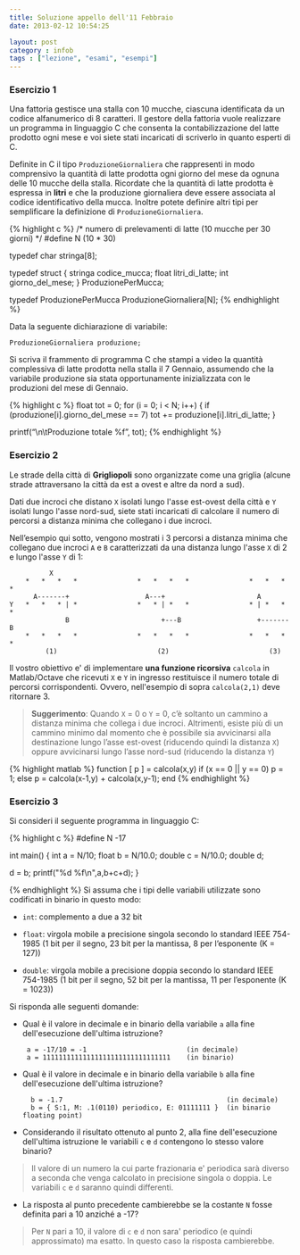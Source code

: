 ```yaml
---
title: Soluzione appello dell'11 Febbraio
date: 2013-02-12 10:54:25

layout: post
category : infob 
tags : ["lezione", "esami", "esempi"] 
---
```





### Esercizio 1

Una fattoria gestisce una stalla con 10 mucche, ciascuna identificata da un codice alfanumerico di 8 caratteri. Il gestore della fattoria vuole realizzare un programma in linguaggio C che consenta la contabilizzazione del latte prodotto ogni mese e voi siete stati incaricati di scriverlo in quanto esperti di C. 

Definite in C il tipo `ProduzioneGiornaliera` che rappresenti in modo comprensivo la quantità di latte prodotta ogni giorno del mese da ognuna delle 10 mucche della stalla. Ricordate che la quantità di latte prodotta è espressa in **litri** e che la produzione giornaliera deve essere associata al codice identificativo della mucca. Inoltre potete definire altri tipi per semplificare la definizione di `ProduzioneGiornaliera`.

{% highlight c %}
/* numero di prelevamenti di latte (10 mucche per 30 giorni) */
#define N (10 * 30) 

typedef char stringa[8];

typedef struct { 
    stringa codice_mucca; 
    float   litri_di_latte; 
    int     giorno_del_mese;
} ProduzionePerMucca;

typedef ProduzionePerMucca ProduzioneGiornaliera[N];
{% endhighlight %}

Data la seguente dichiarazione di variabile:
 
    ProduzioneGiornaliera produzione;
    
Si scriva il frammento di programma C che stampi a video la quantità complessiva di latte prodotta nella stalla il 7 Gennaio, assumendo che la variabile produzione sia stata opportunamente inizializzata con le produzioni del mese di Gennaio.

{% highlight c %}
float tot = 0;
for (i  = 0; i < N; i++)
{
    if (produzione[i].giorno_del_mese == 7)
      tot += produzione[i].litri_di_latte;
}

printf(“\n\tProduzione totale %f”, tot);
{% endhighlight %}

### Esercizio 2

Le strade della città di **Grigliopoli** sono organizzate come una griglia (alcune strade attraversano la città da est a ovest e altre da nord a sud). 

Dati due incroci che distano `X` isolati lungo l'asse est-ovest della città e `Y` isolati lungo l'asse nord-sud, siete stati incaricati di calcolare il numero di percorsi a distanza minima che collegano i due incroci. 

Nell’esempio qui sotto, vengono mostrati i 3 percorsi a distanza minima che collegano due incroci `A` e `B` caratterizzati da una distanza lungo l'asse `X` di 2 e lungo l'asse `Y` di 1:

              X
        *   *   *   *               *   *   *   *               *   *   *   *
          A-------+                   A---+                       A 
    Y   *   *   * | *               *   * | *   *               * | *   *   *
                  B                       +---B                   +-------B      
        *   *   *   *               *   *   *   *               *   *   *   *
             (1)                         (2)                         (3)


Il vostro obiettivo e' di implementare **una funzione ricorsiva** `calcola` in Matlab/Octave che ricevuti `X` e `Y` in ingresso restituisce il numero totale di percorsi corrispondenti. Ovvero, nell'esempio di sopra `calcola(2,1)` deve ritornare 3. 

> **Suggerimento**: Quando `X` = 0 o `Y` = 0, c’è soltanto un cammino a distanza minima che collega i due incroci. Altrimenti, esiste più di un cammino minimo dal momento che è possibile sia avvicinarsi alla destinazione lungo l’asse est-ovest (riducendo quindi la distanza `X`) oppure avvicinarsi lungo l’asse nord-sud (riducendo la distanza `Y`)

{% highlight matlab %}
function [ p ] = calcola(x,y)
    if (x == 0 || y == 0)
    p = 1;
    else
    p = calcola(x-1,y) + calcola(x,y-1);
    end
{% endhighlight %}

### Esercizio 3 

Si consideri il seguente programma in linguaggio C:

{% highlight c %}
#define N -17

int main() {
   int a = N/10;
   float b = N/10.0;
   double c = N/10.0;
   double d;

   d = b;
   printf("%d %f\n",a,b+c+d);
}

{% endhighlight %}
Si assuma che i tipi delle variabili utilizzate sono codificati in binario in questo modo:


* `int`: complemento a due a 32 bit

* `float`: virgola mobile a precisione singola secondo lo standard IEEE 754-1985 (1 bit per il segno, 23 bit per la mantissa, 8 per l’esponente (K = 127))
 
* `double`: virgola mobile a precisione doppia secondo lo standard IEEE 754-1985 (1 bit per il segno, 52 bit per la mantissa, 11 per l’esponente (K = 1023))

Si risponda alle seguenti domande:

*  Qual è il valore in decimale e in binario della variabile `a` alla fine dell'esecuzione dell'ultima istruzione? 

        a = -17/10 = -1                         (in decimale)
        a = 11111111111111111111111111111111    (in binario)

 
* Qual è il valore in decimale e in binario della variabile `b` alla fine dell'esecuzione dell'ultima istruzione? 

        b = -1.7                                         (in decimale)        
        b = { S:1, M: .1(0110) periodico, E: 01111111 }  (in binario floating point)
 
* Considerando il risultato ottenuto al punto 2, alla fine dell'esecuzione dell'ultima istruzione le variabili `c` e `d` contengono lo stesso valore binario? 

> Il valore di un numero la cui parte frazionaria e' periodica sarà diverso a seconda che venga calcolato in precisione singola o doppia. Le variabili `c` e `d` saranno quindi differenti.

 
* La risposta al punto precedente cambierebbe se la costante `N` fosse definita pari a 10 anziché a -17?

> Per `N` pari a 10, il valore di `c` e `d` non sara' periodico (e quindi approssimato) ma esatto. In questo caso la risposta cambierebbe.
